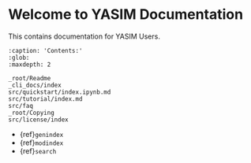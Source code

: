 # Welcome to YASIM Documentation

This contains documentation for YASIM Users.

```{toctree}
:caption: 'Contents:'
:glob:
:maxdepth: 2

_root/Readme
_cli_docs/index
src/quickstart/index.ipynb.md
src/tutorial/index.md
src/faq
_root/Copying
src/license/index
```

- {ref}`genindex`
- {ref}`modindex`
- {ref}`search`
